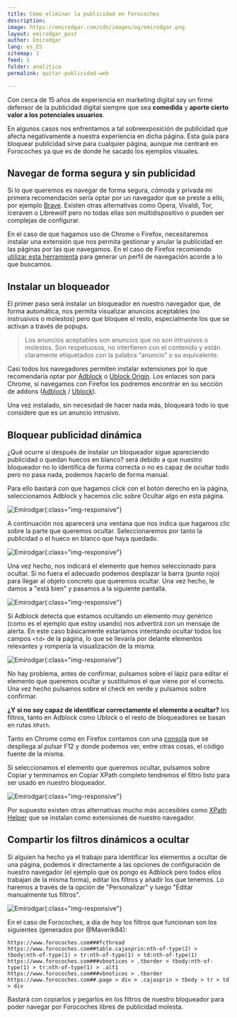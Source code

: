```yaml
---
title: Cómo eliminar la publicidad en Forocoches
description: 
image: https://emirodgar.com/cdn/images/og/emirodgar.png
layout: emirodgar_post
author: Emirodgar
lang: es_ES
sitemap: 1
feed: 1
folder: analitica
permalink: quitar-publicidad-web

--- 
```


Con cerca de 15 años de experiencia en marketing digital soy un firme defensor de la publicidad digital siempre que sea **comedida** y **aporte cierto valor a los potenciales usuarios**. 

En algunos casos nos enfrentamos a tal sobreexposición de publicidad que afecta negativamente a nuestra experiencia en dicha página.  Esta guía para bloquear publicidad sirve para cualquier página, aunque me centraré en Forocoches ya que es de donde he sacado los ejemplos visuales.

## Navegar de forma segura y sin publicidad

Si lo que queremos es navegar de forma segura, cómoda y privada mi primera recomendación sería optar por un navegador que se preste a ello, por ejemplo [Brave](https://brave.com/es/). Existen otras alternativas como Opera, Vivaldi, Tor, Iceraven o Librewolf pero no todas ellas son multidispositivo o pueden ser complejas de configurar.

En el caso de que hagamos uso de Chrome o Firefox, necesitaremos instalar una extensión que nos permita gestionar y anular la publicidad en las páginas por las que navegamos. En el caso de Firefox recomiendo [utilizar esta herramienta](https://ffprofile.com/) para generar un perfil de navegación acorde a lo que buscamos.  

## Instalar un bloqueador 

El primer paso será instalar un bloqueador en nuestro navegador que, de forma automática, nos permita visualizar anuncios aceptables (no instrusivos o molestos) pero que bloquee el resto, especialmente los que se activan a través de popups.

> Los anuncios aceptables son anuncios que no son intrusivos o molestos. Son respetuosos, no interfieren con el contenido y están claramente etiquetados con la palabra “anuncio” o su equivalente.

Casi todos los navegadores permiten instalar extensiones por lo que recomendaría optar por [Adblock](https://chrome.google.com/webstore/detail/adblock-%E2%80%94-best-ad-blocker/gighmmpiobklfepjocnamgkkbiglidom?hl=es) o [Ublock Origin](https://chrome.google.com/webstore/detail/ublock-origin/cjpalhdlnbpafiamejdnhcphjbkeiagm?hl=es). Los enlaces son para Chrome, si navegamos con Firefox los podremos encontrar en su sección de addons ([Adblock](https://addons.mozilla.org/es/firefox/addon/adblock-for-firefox/) / [Ublock](https://addons.mozilla.org/es/firefox/addon/ublock-origin/)).

Una vez instalado, sin necesidad de hacer nada más, bloqueará todo lo que considere que es un anuncio intrusivo.

## Bloquear publicidad dinámica

¿Qué ocurre si después de instalar un bloqueador sigue apareciendo publicidad o quedan huecos en blanco? será debido a que nuestro bloqueador no lo identifica de forma correcta o no es capaz de ocultar todo pero no pasa nada, podemos hacerlo de forma manual.

Para ello bastará con que hagamos click con el botón derecho en la página, seleccionamos Adblock y hacemos clic sobre Ocultar algo en esta página.

![Emirodgar](https://i.imgur.com/6RSeRbp.png){:class="img-responsive"}

A continuación nos aparecerá una ventana que nos indica que hagamos clic sobre la parte que queremos ocultar. Seleccionaremos por tanto la publicidad o el hueco en blanco que haya quedado. 

![Emirodgar](https://i.imgur.com/MQOfMLv.png){:class="img-responsive"}

Una vez hecho, nos indicará el elemento que hemos seleccionado para ocultar. Si no fuera el adecuado podemos desplazar la barra (punto rojo) para llegar al objeto concreto que queremos ocultar. Una vez hecho, le damos a "está bien" y pasamos a la siguiente pantalla.

![Emirodgar](https://i.imgur.com/m3t7xqs.png){:class="img-responsive"}

Si Adblock detecta que estamos ocultando un elemento muy genérico (como es el ejemplo que estoy usando) nos advertirá con un mensaje de alerta. En este caso básicamente estaríamos intentando ocultar todos los campos `<td>` de la página, lo que se llevaría por delante elementos relevantes y rompería la visualización de la misma.

![Emirodgar](https://i.imgur.com/Gle3xH9.png){:class="img-responsive"}

No hay problema, antes de confirmar, pulsamos sobre el lápiz para editar el elemento que queremos ocultar y sustituimos el que viene por el correcto. Una vez hecho pulsamos sobre el check en verde y pulsamos sobre confirmar.

**¿Y si no soy capaz de identificar correctamente el elemento a ocultar?** los filtros, tanto en Adblock como Ublock o el resto de bloqueadores se basan en rutas `XPath`.

Tanto en Chrome como en Firefox contamos con una [consola](https://emirodgar.com/consola-devtools-chrome) que se despliega al pulsar F12 y donde podemos ver, entre otras cosas, el código fuente de la misma.

Si seleccionamos el elemento que queremos ocultar, pulsamos sobre Copiar y terminamos en Copiar XPath completo tendremos el filtro listo para ser usado en nuestro bloqueador.

![Emirodgar](https://i.imgur.com/YQc8An5.png){:class="img-responsive"}

Por supuesto existen otras alternativas mucho más accesibles como [XPath Helper](https://chrome.google.com/webstore/detail/xpath-helper/hgimnogjllphhhkhlmebbmlgjoejdpjl) que se instalan como extensiones de nuestro navegador.

## Compartir los filtros dinámicos a ocultar

Si alguien ha hecho ya el trabajo para identificar los elementos a ocultar de una página, podemos ir directamente a las opciones de configuración de nuestro navegador (el ejemplo que os pongo es Adblock pero todos ellos trabajan de la misma forma), editar los filtros y añadir los que tenemos. Lo haremos a través de la opción de "Personalizar" y luego "Editar manualmente tus filtros".

![Emirodgar](https://i.imgur.com/rf3odcU.png){:class="img-responsive"}

En el caso de Forocoches, a día de hoy los filtros que funcionan son los siguientes (generados por @Maverik84):

    https://www.forocoches.com###fcthread
    https://www.forocoches.com##table.cajasprin:nth-of-type(2) > tbody:nth-of-type(1) > tr:nth-of-type(1) > td:nth-of-type(1)
    https://www.forocoches.com###vbnotices > .tborder > tbody:nth-of-type(1) > tr:nth-of-type(1) > .alt1
    https://www.forocoches.com###vbnotices > .tborder
    https://www.forocoches.com##.page > div > .cajasprin > tbody > tr > td > div

Bastará con copiarlos y pegarlos en los filtros de nuestro bloqueador para poder navegar por Forocoches libres de publicidad molesta.




<!--stackedit_data:
eyJoaXN0b3J5IjpbLTUwNDk1Njg4MywxMTA3ODQyNjIzLC0xNz
AwMDg4OTQxLC03OTE1ODQwODksLTE2MDQ1ODQ5MTZdfQ==
-->